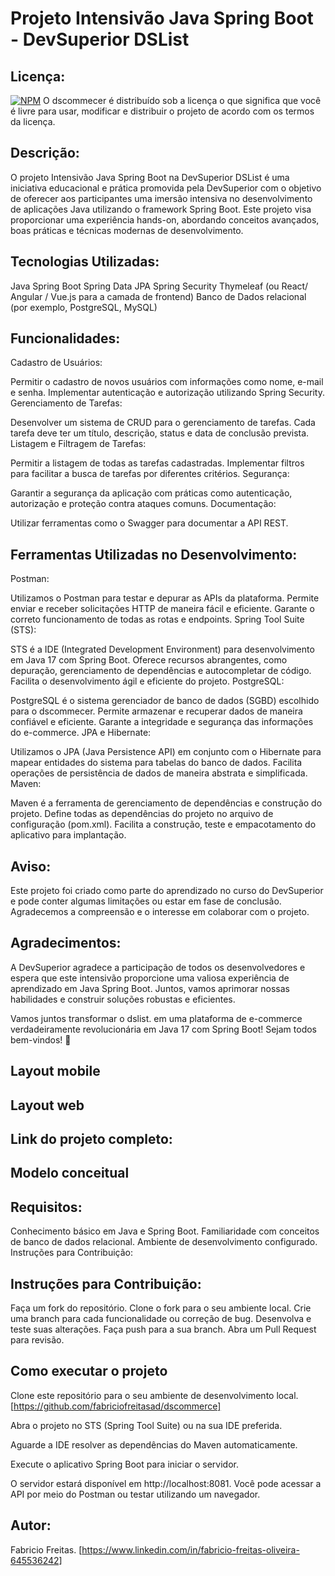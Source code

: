 # Projeto Intensivão Java Spring Boot - DevSuperior DSList

## Licença:
[![NPM](https://img.shields.io/npm/l/react)]([https://github.com/neliocursos/exemplo-readme/blob/main/LICENSE](https://github.com/fabriciofreitasad/dscommerce/blob/26047f98a6c459305fae92262289f2de1cf772f9/LICENSE)) 
O dscommecer é distribuído sob a licença
o que significa que você é livre para usar, modificar e distribuir o projeto de acordo com os termos da licença.

## Descrição:
O projeto Intensivão Java Spring Boot na DevSuperior DSList é uma iniciativa educacional e prática promovida pela DevSuperior com o objetivo de oferecer aos participantes uma imersão intensiva no desenvolvimento de aplicações Java utilizando o framework Spring Boot. Este projeto visa proporcionar uma experiência hands-on, abordando conceitos avançados, boas práticas e técnicas modernas de desenvolvimento.

## Tecnologias Utilizadas:

Java
Spring Boot
Spring Data JPA
Spring Security
Thymeleaf (ou React/ Angular / Vue.js para a camada de frontend)
Banco de Dados relacional (por exemplo, PostgreSQL, MySQL)

## Funcionalidades:

Cadastro de Usuários:

Permitir o cadastro de novos usuários com informações como nome, e-mail e senha.
Implementar autenticação e autorização utilizando Spring Security.
Gerenciamento de Tarefas:

Desenvolver um sistema de CRUD para o gerenciamento de tarefas.
Cada tarefa deve ter um título, descrição, status e data de conclusão prevista.
Listagem e Filtragem de Tarefas:

Permitir a listagem de todas as tarefas cadastradas.
Implementar filtros para facilitar a busca de tarefas por diferentes critérios.
Segurança:

Garantir a segurança da aplicação com práticas como autenticação, autorização e proteção contra ataques comuns.
Documentação:

Utilizar ferramentas como o Swagger para documentar a API REST.

## Ferramentas Utilizadas no Desenvolvimento:
Postman:

Utilizamos o Postman para testar e depurar as APIs da plataforma.
Permite enviar e receber solicitações HTTP de maneira fácil e eficiente.
Garante o correto funcionamento de todas as rotas e endpoints.
Spring Tool Suite (STS):

STS é a IDE (Integrated Development Environment) para desenvolvimento em Java 17 com Spring Boot.
Oferece recursos abrangentes, como depuração, gerenciamento de dependências e autocompletar de código.
Facilita o desenvolvimento ágil e eficiente do projeto.
PostgreSQL:

PostgreSQL é o sistema gerenciador de banco de dados (SGBD) escolhido para o dscommecer.
Permite armazenar e recuperar dados de maneira confiável e eficiente.
Garante a integridade e segurança das informações do e-commerce.
JPA e Hibernate:

Utilizamos o JPA (Java Persistence API) em conjunto com o Hibernate para mapear entidades do sistema para tabelas do banco de dados.
Facilita operações de persistência de dados de maneira abstrata e simplificada.
Maven:

Maven é a ferramenta de gerenciamento de dependências e construção do projeto.
Define todas as dependências do projeto no arquivo de configuração (pom.xml).
Facilita a construção, teste e empacotamento do aplicativo para implantação.

## Aviso:
Este projeto foi criado como parte do aprendizado no curso do DevSuperior e pode conter algumas limitações ou estar em fase de conclusão. Agradecemos a compreensão e o interesse em colaborar com o projeto.

## Agradecimentos:
A DevSuperior agradece a participação de todos os desenvolvedores e espera que este intensivão proporcione uma valiosa experiência de aprendizado em Java Spring Boot. Juntos, vamos aprimorar nossas habilidades e construir soluções robustas e eficientes.

Vamos juntos transformar o dslist. em uma plataforma de e-commerce verdadeiramente revolucionária em Java 17 com Spring Boot! Sejam todos bem-vindos! 🚀

## Layout mobile 

## Layout web

## Link do projeto completo:

## Modelo conceitual

## Requisitos:

Conhecimento básico em Java e Spring Boot.
Familiaridade com conceitos de banco de dados relacional.
Ambiente de desenvolvimento configurado.
Instruções para Contribuição:

## Instruções para Contribuição:

Faça um fork do repositório.
Clone o fork para o seu ambiente local.
Crie uma branch para cada funcionalidade ou correção de bug.
Desenvolva e teste suas alterações.
Faça push para a sua branch.
Abra um Pull Request para revisão.

## Como executar o projeto
Clone este repositório para o seu ambiente de desenvolvimento local.
[https://github.com/fabriciofreitasad/dscommerce]

Abra o projeto no STS (Spring Tool Suite) ou na sua IDE preferida.

Aguarde a IDE resolver as dependências do Maven automaticamente.

Execute o aplicativo Spring Boot para iniciar o servidor.

O servidor estará disponível em http://localhost:8081. Você pode acessar a API por meio do Postman ou testar utilizando um navegador.

## Autor:
Fabricio Freitas.
[https://www.linkedin.com/in/fabricio-freitas-oliveira-645536242]

